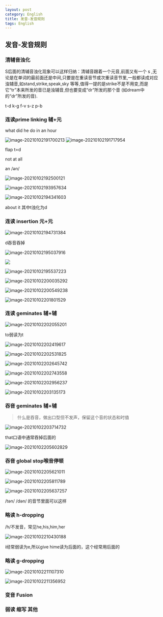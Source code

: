 ```yaml
---
layout: post
category: English
title: 发音-发音规则
tags: English
---
```


## 发音-发音规则

### 清辅音浊化

S后面的清辅音浊化现象可以这样归纳：清辅音跟着一个元音,前面又有一个 s ,无论是在单词的最前面还是中间,只要是在重读音节或次重读音节里,一般都读成对应浊辅音,如stand,strike,speak,sky 等等,值得一提的是strike不是不用变,而是它“tr”本来所发的音已是浊辅音,但也要变成“dr”所发的那个音 (如dream中的“dr”所发的音).

t-d k-g f-v s-z p-b

### 连读prime linking 辅+元

what did he do in an hour

<img src="https://cdn.jsdelivr.net/gh/mafulong/mdPic/typora/image-20210102191700213.png" alt="image-20210102191700213"  />

<img src="https://cdn.jsdelivr.net/gh/mafulong/mdPic/typora/image-20210102191717954.png" alt="image-20210102191717954"  />

flap t=d

not at all

an /ən/

![image-20210102192500121](https://cdn.jsdelivr.net/gh/mafulong/mdPic/typora/image-20210102192500121.png)

![image-20210102193957634](https://cdn.jsdelivr.net/gh/mafulong/mdPic/typora/image-20210102193957634.png)

![image-20210102194341603](https://cdn.jsdelivr.net/gh/mafulong/mdPic/typora/image-20210102194341603.png)

about it  其中t浊化为d

### 连读 insertion 元+元

![image-20210102194731384](https://cdn.jsdelivr.net/gh/mafulong/mdPic/typora/image-20210102194731384.png)

d吞音吞掉

![image-20210102195037916](https://cdn.jsdelivr.net/gh/mafulong/mdPic/typora/image-20210102195037916.png)

![](https://cdn.jsdelivr.net/gh/mafulong/mdPic/typora/image-20210102195401389-20210102195513329.png)

![image-20210102195537223](https://cdn.jsdelivr.net/gh/mafulong/mdPic/typora/image-20210102195537223.png)

![image-20210102200035292](https://cdn.jsdelivr.net/gh/mafulong/mdPic/typora/image-20210102200035292.png)

![image-20210102200549238](https://cdn.jsdelivr.net/gh/mafulong/mdPic/typora/image-20210102200549238.png)

![image-20210102201801529](https://cdn.jsdelivr.net/gh/mafulong/mdPic/typora/image-20210102201801529.png)

### 连读 geminates 辅+辅

![image-20210102202055201](https://cdn.jsdelivr.net/gh/mafulong/mdPic/typora/image-20210102202055201.png)

to弱读为t

![image-20210102202419617](https://cdn.jsdelivr.net/gh/mafulong/mdPic/typora/image-20210102202419617.png)

![image-20210102202531825](https://cdn.jsdelivr.net/gh/mafulong/mdPic/typora/image-20210102202531825.png)

![image-20210102202645742](https://cdn.jsdelivr.net/gh/mafulong/mdPic/typora/image-20210102202645742.png)

![image-20210102202743558](https://cdn.jsdelivr.net/gh/mafulong/mdPic/typora/image-20210102202743558.png)

![image-20210102202956237](https://cdn.jsdelivr.net/gh/mafulong/mdPic/typora/image-20210102202956237.png)

![image-20210102203135173](https://cdn.jsdelivr.net/gh/mafulong/mdPic/typora/image-20210102203135173.png)

### 吞音 geminates 辅+辅

> 什么是吞音，做出口型但不发声，保留这个音的状态和时值

![image-20210102203714732](https://cdn.jsdelivr.net/gh/mafulong/mdPic/typora/image-20210102203714732.png)

that口语中通常吞掉后面的

![image-20210102205602829](https://cdn.jsdelivr.net/gh/mafulong/mdPic/typora/image-20210102205602829.png)

### 吞音 global stop喉音停顿

![image-20210102205621011](https://cdn.jsdelivr.net/gh/mafulong/mdPic/typora/image-20210102205621011.png)

![image-20210102205811789](https://cdn.jsdelivr.net/gh/mafulong/mdPic/typora/image-20210102205811789.png)

![image-20210102205637257](https://cdn.jsdelivr.net/gh/mafulong/mdPic/typora/image-20210102205637257.png)

/tən/ /dən/ 的音节里面可以这样

### 略读 h-dropping

/h/不发音，常见he,his,him,her

![image-20210102210430188](https://cdn.jsdelivr.net/gh/mafulong/mdPic/typora/image-20210102210430188.png)

i经常弱读为e,所以give hime读为后面的，这个经常用后面的

### 略读 g-dropping

![image-20210102211107310](https://cdn.jsdelivr.net/gh/mafulong/mdPic/typora/image-20210102211107310.png)

![image-20210102211356952](https://cdn.jsdelivr.net/gh/mafulong/mdPic/typora/image-20210102211356952.png)

### 变音 Fusion

### 弱读 缩写 其他
